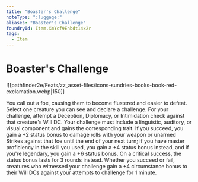 ```yaml
---
title: "Boaster's Challenge"
noteType: ":luggage:"
aliases: "Boaster's Challenge"
foundryId: Item.XmYcf9Enbdt14x2r
tags:
  - Item
---
```


# Boaster's Challenge
![[pathfinder2e/Feats/zz_asset-files/icons-sundries-books-book-red-exclamation.webp|150]]

You call out a foe, causing them to become flustered and easier to defeat. Select one creature you can see and declare a challenge. For your challenge, attempt a Deception, Diplomacy, or Intimidation check against that creature's Will DC. Your challenge must include a linguistic, auditory, or visual component and gains the corresponding trait. If you succeed, you gain a +2 status bonus to damage rolls with your weapon or unarmed Strikes against that foe until the end of your next turn; if you have master proficiency in the skill you used, you gain a +4 status bonus instead, and if you're legendary, you gain a +6 status bonus. On a critical success, the status bonus lasts for 3 rounds instead. Whether you succeed or fail, creatures who witnessed your challenge gain a +4 circumstance bonus to their Will DCs against your attempts to challenge for 1 minute.
